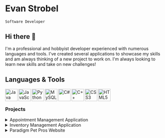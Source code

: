 # Evan Strobel
`Software Developer`
## Hi there 👋

I'm a professional and hobbyist developer experienced with numerous languages and tools. I've created several applications to showcase my skills and am always thinking of a new project to work on. I'm always looking to learn new skills and take on new challenges!

## Languages & Tools

<img align="left" alt="Java" height=40px src="https://cdn.jsdelivr.net/gh/devicons/devicon/icons/java/java-original.svg" />
<img align="left" alt="JavaScript" height=40px src="https://cdn.jsdelivr.net/gh/devicons/devicon/icons/javascript/javascript-original.svg" />
<img align="left" alt="Python" height=40px src="https://cdn.jsdelivr.net/gh/devicons/devicon/icons/python/python-original.svg" />
<img align="left" alt="MySQL" height=40px src="https://cdn.jsdelivr.net/gh/devicons/devicon/icons/mysql/mysql-original.svg" />
<img align="left" alt="C#" height=40px src="https://cdn.jsdelivr.net/gh/devicons/devicon/icons/csharp/csharp-original.svg" />
<img align="left" alt="C++" height=40px src="https://cdn.jsdelivr.net/gh/devicons/devicon/icons/cplusplus/cplusplus-original.svg" />
<img align="left" alt="CSS3" height=40px src="https://cdn.jsdelivr.net/gh/devicons/devicon/icons/css3/css3-original.svg" />
<img align="left" alt="HTML5" height=40px src="https://cdn.jsdelivr.net/gh/devicons/devicon/icons/html5/html5-original.svg" />
<br />

#

### Projects

<details><summary>Appointment Management Application</summary>
  
Java application for managing customers and appointments. 
  - Add new appointment data, including date, time, and business contact
  - Add new customer data, including address and phone number
  - Update and delete data in real time
  - Require login credentials for access
  - All data synced to a MySQL database using inline SQL
  - Data manipulation date/time is logged
  - View schedules for business contacts
  
![image](https://user-images.githubusercontent.com/114700491/217596552-adcfa15d-b049-4ed6-9054-813c5f3e3916.png)
  
[Application Repository](/AppointmentManagementStrobel.zip)
  
</details>

<details><summary>Inventory Management Application</summary>

[Inventory Management System](/InventoryManagementStrobel.zip)

</details>

<details><summary>Paradigm Pet Pros Website</summary>
  
</details>

<!--
**EvanStrobel1/EvanStrobel1** is a ✨ _special_ ✨ repository because its `README.md` (this file) appears on your GitHub profile.

Here are some ideas to get you started:

- 🔭 I’m currently working on ...
- 🌱 I’m currently learning ...
- 👯 I’m looking to collaborate on ...
- 🤔 I’m looking for help with ...
- 💬 Ask me about ...
- 📫 How to reach me: ...
- 😄 Pronouns: ...
- ⚡ Fun fact: ...
-->
